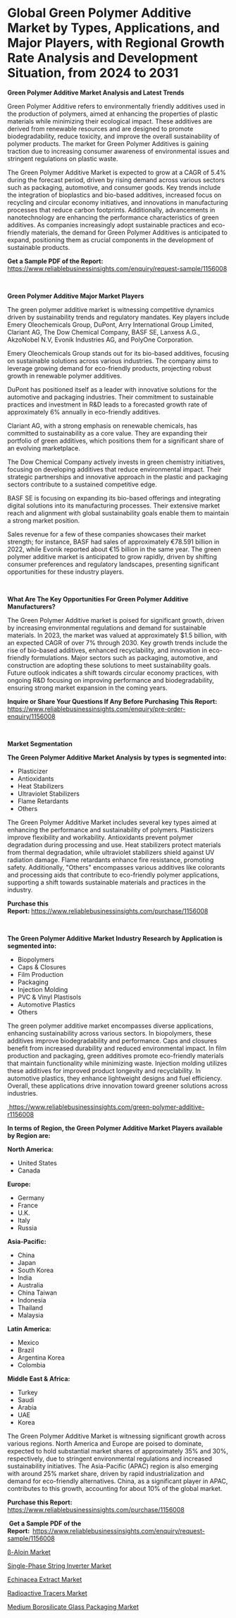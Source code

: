 <p><h1>Global Green Polymer Additive Market by Types, Applications, and Major Players, with Regional Growth Rate Analysis and Development Situation, from 2024 to 2031</h1></p><p><strong>Green Polymer Additive Market Analysis and Latest Trends</strong></p>
<p><p>Green Polymer Additive refers to environmentally friendly additives used in the production of polymers, aimed at enhancing the properties of plastic materials while minimizing their ecological impact. These additives are derived from renewable resources and are designed to promote biodegradability, reduce toxicity, and improve the overall sustainability of polymer products. The market for Green Polymer Additives is gaining traction due to increasing consumer awareness of environmental issues and stringent regulations on plastic waste.</p><p>The Green Polymer Additive Market is expected to grow at a CAGR of 5.4% during the forecast period, driven by rising demand across various sectors such as packaging, automotive, and consumer goods. Key trends include the integration of bioplastics and bio-based additives, increased focus on recycling and circular economy initiatives, and innovations in manufacturing processes that reduce carbon footprints. Additionally, advancements in nanotechnology are enhancing the performance characteristics of green additives. As companies increasingly adopt sustainable practices and eco-friendly materials, the demand for Green Polymer Additives is anticipated to expand, positioning them as crucial components in the development of sustainable products.</p></p>
<p><strong>Get a Sample PDF of the Report:&nbsp;</strong> <a href="https://www.reliablebusinessinsights.com/enquiry/request-sample/1156008?utm_campaign=63&utm_medium=2&utm_source=Github&utm_content=ia&utm_term=11112024&utm_id=green-polymer-additive">https://www.reliablebusinessinsights.com/enquiry/request-sample/1156008</a></p>
<p>&nbsp;</p>
<p><strong>Green Polymer Additive Major Market Players</strong></p>
<p><p>The green polymer additive market is witnessing competitive dynamics driven by sustainability trends and regulatory mandates. Key players include Emery Oleochemicals Group, DuPont, Arry International Group Limited, Clariant AG, The Dow Chemical Company, BASF SE, Lanxess A.G., AkzoNobel N.V, Evonik Industries AG, and PolyOne Corporation.</p><p>Emery Oleochemicals Group stands out for its bio-based additives, focusing on sustainable solutions across various industries. The company aims to leverage growing demand for eco-friendly products, projecting robust growth in renewable polymer additives.</p><p>DuPont has positioned itself as a leader with innovative solutions for the automotive and packaging industries. Their commitment to sustainable practices and investment in R&D leads to a forecasted growth rate of approximately 6% annually in eco-friendly additives. </p><p>Clariant AG, with a strong emphasis on renewable chemicals, has committed to sustainability as a core value. They are expanding their portfolio of green additives, which positions them for a significant share of an evolving marketplace.</p><p>The Dow Chemical Company actively invests in green chemistry initiatives, focusing on developing additives that reduce environmental impact. Their strategic partnerships and innovative approach in the plastic and packaging sectors contribute to a sustained competitive edge.</p><p>BASF SE is focusing on expanding its bio-based offerings and integrating digital solutions into its manufacturing processes. Their extensive market reach and alignment with global sustainability goals enable them to maintain a strong market position.</p><p>Sales revenue for a few of these companies showcases their market strength; for instance, BASF had sales of approximately €78.591 billion in 2022, while Evonik reported about €15 billion in the same year. The green polymer additive market is anticipated to grow rapidly, driven by shifting consumer preferences and regulatory landscapes, presenting significant opportunities for these industry players.</p></p>
<p>&nbsp;</p>
<p><strong>What Are The Key Opportunities For Green Polymer Additive Manufacturers?</strong></p>
<p><p>The Green Polymer Additive market is poised for significant growth, driven by increasing environmental regulations and demand for sustainable materials. In 2023, the market was valued at approximately $1.5 billion, with an expected CAGR of over 7% through 2030. Key growth trends include the rise of bio-based additives, enhanced recyclability, and innovation in eco-friendly formulations. Major sectors such as packaging, automotive, and construction are adopting these solutions to meet sustainability goals. Future outlook indicates a shift towards circular economy practices, with ongoing R&D focusing on improving performance and biodegradability, ensuring strong market expansion in the coming years.</p></p>
<p><strong>Inquire or Share Your Questions If Any Before Purchasing This Report:</strong> <a href="https://www.reliablebusinessinsights.com/enquiry/pre-order-enquiry/1156008?utm_campaign=63&utm_medium=2&utm_source=Github&utm_content=ia&utm_term=11112024&utm_id=green-polymer-additive">https://www.reliablebusinessinsights.com/enquiry/pre-order-enquiry/1156008</a></p>
<p>&nbsp;</p>
<p><strong>Market Segmentation</strong></p>
<p><strong>The Green Polymer Additive Market Analysis by types is segmented into:</strong></p>
<p><ul><li>Plasticizer</li><li>Antioxidants</li><li>Heat Stabilizers</li><li>Ultraviolet Stabilizers</li><li>Flame Retardants</li><li>Others</li></ul></p>
<p><p>The Green Polymer Additive Market includes several key types aimed at enhancing the performance and sustainability of polymers. Plasticizers improve flexibility and workability. Antioxidants prevent polymer degradation during processing and use. Heat stabilizers protect materials from thermal degradation, while ultraviolet stabilizers shield against UV radiation damage. Flame retardants enhance fire resistance, promoting safety. Additionally, "Others" encompasses various additives like colorants and processing aids that contribute to eco-friendly polymer applications, supporting a shift towards sustainable materials and practices in the industry.</p></p>
<p><strong>Purchase this Report:&nbsp;</strong><a href="https://www.reliablebusinessinsights.com/purchase/1156008?utm_campaign=63&utm_medium=2&utm_source=Github&utm_content=ia&utm_term=11112024&utm_id=green-polymer-additive">https://www.reliablebusinessinsights.com/purchase/1156008</a></p>
<p>&nbsp;</p>
<p><strong>The Green Polymer Additive Market Industry Research by Application is segmented into:</strong></p>
<p><ul><li>Biopolymers</li><li>Caps & Closures</li><li>Film Production</li><li>Packaging</li><li>Injection Molding</li><li>PVC & Vinyl Plastisols</li><li>Automotive Plastics</li><li>Others</li></ul></p>
<p><p>The green polymer additive market encompasses diverse applications, enhancing sustainability across various sectors. In biopolymers, these additives improve biodegradability and performance. Caps and closures benefit from increased durability and reduced environmental impact. In film production and packaging, green additives promote eco-friendly materials that maintain functionality while minimizing waste. Injection molding utilizes these additives for improved product longevity and recyclability. In automotive plastics, they enhance lightweight designs and fuel efficiency. Overall, these applications drive innovation toward greener solutions across industries.</p></p>
<p><a href="https://www.reliablebusinessinsights.com/green-polymer-additive-r1156008?utm_campaign=63&utm_medium=2&utm_source=Github&utm_content=ia&utm_term=11112024&utm_id=green-polymer-additive">&nbsp;https://www.reliablebusinessinsights.com/green-polymer-additive-r1156008</a></p>
<p><strong>In terms of Region, the Green Polymer Additive Market Players available by Region are:</strong></p>
<p>
    <p> <strong> North America: </strong>
        <ul>
            <li>United States</li>
            <li>Canada</li>
        </ul>
        </p> 
    <p> <strong> Europe: </strong>
        <ul>
            <li>Germany</li>
            <li>France</li>
            <li>U.K.</li>
            <li>Italy</li>
            <li>Russia</li>
        </ul>
        </p> 
    <p> <strong> Asia-Pacific: </strong>
        <ul>
            <li>China</li>
            <li>Japan</li>
            <li>South Korea</li>
            <li>India</li>
            <li>Australia</li>
            <li>China Taiwan</li>
            <li>Indonesia</li>
            <li>Thailand</li>
            <li>Malaysia</li>
        </ul>
        </p> 
    <p> <strong> Latin America: </strong>
        <ul>
            <li>Mexico</li>
            <li>Brazil</li>
            <li>Argentina Korea</li>
            <li>Colombia</li>
        </ul>
        </p> 
    <p> <strong> Middle East & Africa: </strong>
        <ul>
            <li>Turkey</li>
            <li>Saudi</li>
            <li>Arabia</li>
            <li>UAE</li>
            <li>Korea</li>
        </ul>
    </p>
    </p>
<p><p>The Green Polymer Additive Market is witnessing significant growth across various regions. North America and Europe are poised to dominate, expected to hold substantial market shares of approximately 35% and 30%, respectively, due to stringent environmental regulations and increased sustainability initiatives. The Asia-Pacific (APAC) region is also emerging with around 25% market share, driven by rapid industrialization and demand for eco-friendly alternatives. China, as a significant player in APAC, contributes to this growth, accounting for about 10% of the global market.</p></p>
<p><strong>Purchase this Report: </strong><a href="https://www.reliablebusinessinsights.com/purchase/1156008?utm_campaign=63&utm_medium=2&utm_source=Github&utm_content=ia&utm_term=11112024&utm_id=green-polymer-additive">https://www.reliablebusinessinsights.com/purchase/1156008</a></p>
<p>&nbsp;<strong>Get a Sample PDF of the Report:&nbsp;&nbsp;</strong><a href="https://www.reliablebusinessinsights.com/enquiry/request-sample/1156008?utm_campaign=63&utm_medium=2&utm_source=Github&utm_content=ia&utm_term=11112024&utm_id=green-polymer-additive">https://www.reliablebusinessinsights.com/enquiry/request-sample/1156008</a></p>
<p><strong></strong></p>
<p><p><a href="https://www.linkedin.com/pulse/in-depth-%CE%B2-aloin-market-review-size-share-136cagr-growth-zu1xc?utm_campaign=63&utm_medium=2&utm_source=Github&utm_content=ia&utm_term=11112024&utm_id=green-polymer-additive">β-Aloin Market</a></p><p><a href="https://www.linkedin.com/pulse/single-phase-string-inverter-market-overview-forecast-2024-2031-rypzc?utm_campaign=63&utm_medium=2&utm_source=Github&utm_content=ia&utm_term=11112024&utm_id=green-polymer-additive">Single-Phase String Inverter Market</a></p><p><a href="https://github.com/wanvigsqmunsenr/Market-Research-Report-List-1/blob/main/echinacea-extract-market.md?utm_campaign=63&utm_medium=2&utm_source=Github&utm_content=ia&utm_term=11112024&utm_id=green-polymer-additive">Echinacea Extract Market</a></p><p><a href="https://issuu.com/reportprime-2/docs/radioactive-tracers-market-size-203_f0bb31f30e96fc?utm_campaign=63&utm_medium=2&utm_source=Github&utm_content=ia&utm_term=11112024&utm_id=green-polymer-additive">Radioactive Tracers Market</a></p><p><a href="https://issuu.com/reportprime-2/docs/medium-borosilicate-glass-packaging_cae1fde24f7113?utm_campaign=63&utm_medium=2&utm_source=Github&utm_content=ia&utm_term=11112024&utm_id=green-polymer-additive">Medium Borosilicate Glass Packaging Market</a></p></p>
